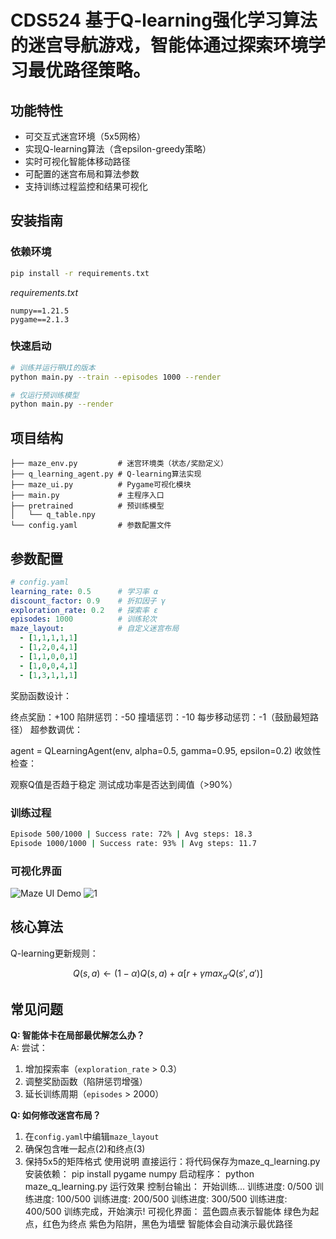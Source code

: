 # CDS524 基于Q-learning强化学习算法的迷宫导航游戏，智能体通过探索环境学习最优路径策略。

## 功能特性

- 可交互式迷宫环境（5x5网格）
- 实现Q-learning算法（含epsilon-greedy策略）
- 实时可视化智能体移动路径
- 可配置的迷宫布局和算法参数
- 支持训练过程监控和结果可视化

## 安装指南

### 依赖环境
```bash
pip install -r requirements.txt
```
*requirements.txt*
```
numpy==1.21.5
pygame==2.1.3
```

### 快速启动
```bash
# 训练并运行带UI的版本
python main.py --train --episodes 1000 --render

# 仅运行预训练模型
python main.py --render
```

## 项目结构
```
├── maze_env.py         # 迷宫环境类（状态/奖励定义）
├── q_learning_agent.py # Q-learning算法实现
├── maze_ui.py          # Pygame可视化模块
├── main.py             # 主程序入口
├── pretrained          # 预训练模型
│   └── q_table.npy
└── config.yaml         # 参数配置文件
```

## 参数配置
```yaml
# config.yaml
learning_rate: 0.5      # 学习率 α
discount_factor: 0.9    # 折扣因子 γ
exploration_rate: 0.2   # 探索率 ε
episodes: 1000          # 训练轮次
maze_layout:            # 自定义迷宫布局
  - [1,1,1,1,1]
  - [1,2,0,4,1]
  - [1,1,0,0,1]
  - [1,0,0,4,1]
  - [1,3,1,1,1]
```
奖励函数设计：

终点奖励：+100
陷阱惩罚：-50
撞墙惩罚：-10
每步移动惩罚：-1（鼓励最短路径）
超参数调优：

agent = QLearningAgent(env, alpha=0.5, gamma=0.95, epsilon=0.2)
收敛性检查：

观察Q值是否趋于稳定
测试成功率是否达到阈值（>90%）


### 训练过程
```bash
Episode 500/1000 | Success rate: 72% | Avg steps: 18.3
Episode 1000/1000 | Success rate: 93% | Avg steps: 11.7
```

### 可视化界面
![Maze UI Demo](docs/ui_demo.gif)  <!--  -->
![1](https://github.com/user-attachments/assets/7d5b2b36-268f-41cf-bff9-523782ad12ef)

## 核心算法
Q-learning更新规则：
```math
Q(s,a) ← (1-α)Q(s,a) + α[r + γ max_{a'}Q(s',a')]
```

## 常见问题
**Q: 智能体卡在局部最优解怎么办？**  
A: 尝试：
1. 增加探索率（`exploration_rate` > 0.3）
2. 调整奖励函数（陷阱惩罚增强）
3. 延长训练周期（`episodes` > 2000）

**Q: 如何修改迷宫布局？**  
1. 在`config.yaml`中编辑`maze_layout`
2. 确保包含唯一起点(2)和终点(3)
3. 保持5x5的矩阵格式
使用说明
直接运行：将代码保存为maze_q_learning.py
安装依赖：
pip install pygame numpy
启动程序：
python maze_q_learning.py
运行效果
控制台输出：
开始训练...
训练进度: 0/500
训练进度: 100/500
训练进度: 200/500
训练进度: 300/500
训练进度: 400/500
训练完成，开始演示!
可视化界面：
蓝色圆点表示智能体
绿色为起点，红色为终点
紫色为陷阱，黑色为墙壁
智能体会自动演示最优路径

